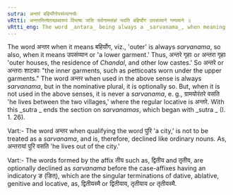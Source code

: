 ```yaml
---
sutra: अन्तरं बहिर्योगोपसंव्यानयोः
vRtti: अन्तरमित्येतच्छब्दरूपं विभाषा जसि सर्वनामसंज्ञं भवति बहिर्योग उपसंव्याने गम्यमाने ॥
vRtti_eng: The word _antara_ being always a _sarvanama_, when meaning 'outer' or 'a lower garment,' is optionally so before the affix _jas_.
---
```

The word अन्तर when it means बहिर्योग, viz., 'outer' is always _sarvanama_, so also, when it means उपसंव्यान or 'a lower garment.' Thus, अन्तरे गृहाः or अन्तरा गृहाः 'outer houses, the residence of _Chandal_, and other low castes.' So अन्तरे or अन्तराः शाटकाः "the inner garments, such as petticoats worn under the upper garments." The word अन्तर when used in the above sense is always _sarvanama_, but in the nominative plural, it is optionally so. But, when it is not used in the above senses, it is never a _sarvanama_, e. g., ग्रामयोरंतरे वसति 'he lives between the two villages,' where the regular locative is अन्तरे. With this _sutra _ ends the section on _sarvanamas_, which began with _sutra _ (I. 1. 26).

Vart:- The word अन्तर when qualifying the word पुरि 'a city,' is not to be treated as a _sarvanama_, and is, therefore, declined like ordinary nouns. As, अन्तरायां पुरि वसति 'he lives out of the city.'

Vart:- The words formed by the affix तीय such as, द्वितीय and तृतीय, are optionally declined as _sarvanama_ before the case-affixes having an indicatory ङ (ङित्), which are the singular terminations of dative, ablative, genitive and locative, as, द्वितीयस्मै or द्वितीयाय, तृतीयाय or तृतीयस्मै.
